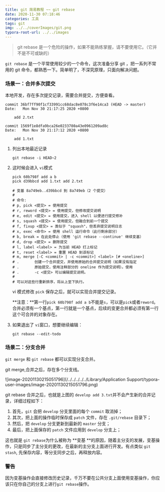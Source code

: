 ```yaml
---
title: git 简易教程 ~~ git rebase
date: 2020-11-30 07:18:46
categories: 工具
tags: git
img: ../../coverImages/git.png
typora-root-url: ../../images
---
```


> git rebase 是一个危险的操作，如果不能熟练掌握，请不要使用它。（它并不是不可或缺的）



`git rebase` 是一个平常使用较少的一个命令，这次准备分享 git ，把一系列不常用的 git 命令，都熟悉一下。简单明了，不深究原理，只面向解决问题。

### 场景一：合并多次提交

本地开发，存在多次提交记录，需要合并提交，方便查看。

```shell
commit 36bf7ff90f1cf33991cc68dac8e078c3f6e14ca3 (HEAD -> master)
Date:   Mon Nov 30 21:17:25 2020 +0800

    add 2.txt

commit 1569f1e8dfa9bca26e0233780a43e0961209ad8c
Date:   Mon Nov 30 21:17:12 2020 +0800

    add 1.txt
```

1. 列出本地最近记录

   ````shell
   git rebase -i HEAD~2
   ````

2. 这时候会进入 `vi`模式

   ```shell
   pick 60b798f add a b
   pick d39bbcd add 1.txt add 2.txt
   
   # 变基 8a749eb..d39bbcd 到 8a749eb（2 个提交）
   #
   # 命令:
   # p, pick <提交> = 使用提交
   # r, reword <提交> = 使用提交，但修改提交说明
   # e, edit <提交> = 使用提交，进入 shell 以便进行提交修补
   # s, squash <提交> = 使用提交，但融合到前一个提交
   # f, fixup <提交> = 类似于 "squash"，但丢弃提交说明日志
   # x, exec <命令> = 使用 shell 运行命令（此行剩余部分）
   # b, break = 在此处停止（使用 'git rebase --continue' 继续变基）
   # d, drop <提交> = 删除提交
   # l, label <label> = 为当前 HEAD 打上标记
   # t, reset <label> = 重置 HEAD 到该标记
   # m, merge [-C <commit> | -c <commit>] <label> [# <oneline>]
   # .       创建一个合并提交，并使用原始的合并提交说明（如果没有指定
   # .       原始提交，使用注释部分的 oneline 作为提交说明）。使用
   # .       -c <提交> 可以编辑提交说明。
   #
   # 可以对这些行重新排序，将从上至下执行。
   ```

   vi 模式修改 `pick` 保存之后，就可以实现合并提交记录。

   **注意：**第一行`pick 60b798f add a b`不能是`s`，可以是`pick`或者`reword`。合并必须有一个基点，第一行就是一个基点，后续的变更合并都必须有第一行这个可合并的对象存在。

3. 如果退出了 `vi`窗口，想要继续编辑：

   ```shell
   git rebase --edit-todo
   ```

### 场景二：分支合并

`git merge` 和 `git rebase` 都可以实现分支合并。

git merge,合并之后，存在多个分支线。

![image-20201130215051796](/../../../../../Library/Application Support/typora-user-images/image-20201130215051796.png)

git rebase 合并之后，也就是上图的 `develop add 3.txt`并不会产生新的合并记录，详细过程如下：

1. 首先，`git` 会把 `develop` 分支里面的每个 `commit` 取消掉；
2. 其次，把上面的操作临时保存成 `patch` 文件，存在 `.git/rebase` 目录下；
3. 然后，把 `develop` 分支更新到最新的 `master` 分支；
4. 最后，把上面保存的 `patch` 文件应用到 `develop` 分支上；

 这也就是 `git rebase`为什么被称为 **变基 **的原因，随着主分支的发展，变基操作，只是同步了主分支的更改，在最新的主分支上面进行开发。有点类似 `git stash`, 先保存内容，等分支同步之后，再释放内容。



### 警告

因为变基操作会直接修改历史记录，千万不要在公共分支上面使用变基操作，你应该只在你自己的分支上进行`git rebase`操作。
